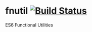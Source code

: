 # fnutil [![Build Status](https://travis-ci.org/f5io/fnutil.svg?branch=master)](https://travis-ci.org/f5io/fnutil)
ES6 Functional Utilities
